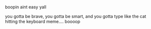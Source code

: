 boopin aint easy yall

you gotta be brave, you gotta be smart, and you gotta type like the cat hitting the keyboard meme.... boooop
